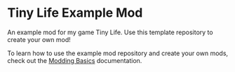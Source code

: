 # Tiny Life Example Mod
An example mod for my game Tiny Life. Use this template repository to create your own mod!

To learn how to use the example mod repository and create your own mods, check out the [Modding Basics](https://docs.tinylifegame.com/articles/mod_basics.html) documentation.
